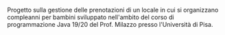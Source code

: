 
Progetto sulla gestione delle prenotazioni di un locale in cui si organizzano compleanni per bambini sviluppato nell'ambito del corso di programmazione Java 19/20 del Prof. Milazzo presso l'Università di Pisa.
